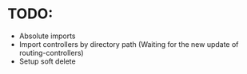 # TODO: 

- Absolute imports
- Import controllers by directory path (Waiting for the new update of routing-controllers)
- Setup soft delete